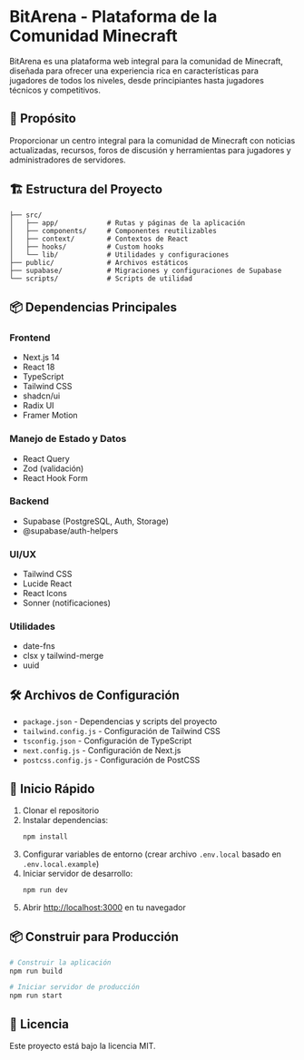 # BitArena - Plataforma de la Comunidad Minecraft

BitArena es una plataforma web integral para la comunidad de Minecraft, diseñada para ofrecer una experiencia rica en características para jugadores de todos los niveles, desde principiantes hasta jugadores técnicos y competitivos.

## 🎯 Propósito

Proporcionar un centro integral para la comunidad de Minecraft con noticias actualizadas, recursos, foros de discusión y herramientas para jugadores y administradores de servidores.

## 🏗️ Estructura del Proyecto

```
├── src/
│   ├── app/            # Rutas y páginas de la aplicación
│   ├── components/     # Componentes reutilizables
│   ├── context/        # Contextos de React
│   ├── hooks/          # Custom hooks
│   └── lib/            # Utilidades y configuraciones
├── public/             # Archivos estáticos
├── supabase/           # Migraciones y configuraciones de Supabase
└── scripts/            # Scripts de utilidad
```

## 📦 Dependencias Principales

### Frontend
- Next.js 14
- React 18
- TypeScript
- Tailwind CSS
- shadcn/ui
- Radix UI
- Framer Motion

### Manejo de Estado y Datos
- React Query
- Zod (validación)
- React Hook Form

### Backend
- Supabase (PostgreSQL, Auth, Storage)
- @supabase/auth-helpers

### UI/UX
- Tailwind CSS
- Lucide React
- React Icons
- Sonner (notificaciones)

### Utilidades
- date-fns
- clsx y tailwind-merge
- uuid

## 🛠️ Archivos de Configuración

- `package.json` - Dependencias y scripts del proyecto
- `tailwind.config.js` - Configuración de Tailwind CSS
- `tsconfig.json` - Configuración de TypeScript
- `next.config.js` - Configuración de Next.js
- `postcss.config.js` - Configuración de PostCSS

## 🚀 Inicio Rápido

1. Clonar el repositorio
2. Instalar dependencias:
   ```bash
   npm install
   ```
3. Configurar variables de entorno (crear archivo `.env.local` basado en `.env.local.example`)
4. Iniciar servidor de desarrollo:
   ```bash
   npm run dev
   ```
5. Abrir [http://localhost:3000](http://localhost:3000) en tu navegador

## 📦 Construir para Producción

```bash
# Construir la aplicación
npm run build

# Iniciar servidor de producción
npm run start
```

## 📝 Licencia

Este proyecto está bajo la licencia MIT.
